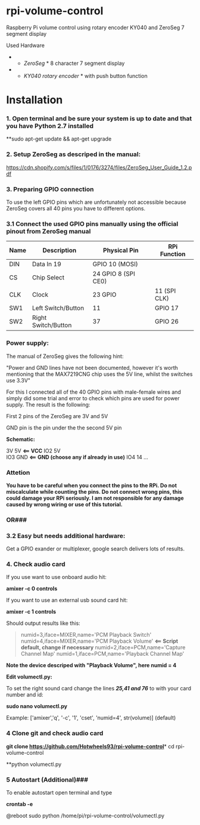 # rpi-volume-control
Raspberry Pi volume control using rotary encoder KY040 and ZeroSeg 7 segment display

Used Hardware

- * *ZeroSeg* * 8 character 7 segment display
- * *KY040 rotary encoder* * with push button function

# Installation

### 1. Open terminal and be sure your system is up to date and that you have Python 2.7 installed ###

**sudo apt-get update && apt-get upgrade

### 2. Setup ZeroSeg as descriped in the manual: ###

https://cdn.shopify.com/s/files/1/0176/3274/files/ZeroSeg_User_Guide_1.2.pdf

### 3. Preparing GPIO connection ###

To use the left GPIO pins which are unfortunately not accessible because ZeroSeg covers all 40 pins you have to different options.


### 3.1 Connect the used GPIO pins manually using the official pinout from ZeroSeg manual ###

| Name | Description | Physical Pin | RPi Function |
| --- | --- | --- | --- |
|DIN| Data In 19 | GPIO 10 (MOSI)|
|CS| Chip Select | 24 GPIO 8 (SPI CE0)|
|CLK| Clock | 23 GPIO | 11 (SPI CLK)|
|SW1| Left Switch/Button | 11 | GPIO 17|
|SW2| Right Switch/Button |37 | GPIO 26|


### Power supply: ###

The manual of ZeroSeg gives the following hint:

"Power and GND lines have not been documented, however it's worth mentioning that the MAX7219CNG chip uses the 5V line, whilst the switches use 3.3V"

For this I connected all of the 40 GPIO pins with male-female wires and simply did some trial and error to check which pins are used for power supply. The result is the following:

First 2 pins of the ZeroSeg are 3V and 5V

GND pin is the pin under the the second 5V pin

**Schematic:**

3V    5V                    **<== VCC**
IO2   5V              
IO3   GND                   **<== GND (choose any if already in use)**
IO4   14
  ... 

### Attetion ###

**You have to be careful when you connect the pins to the RPi. Do not miscalculate while counting the pins. Do not connect wrong pins, this could damage your RPi seriously. I am not responsible for any damage caused by wrong wiring or use of this tutorial.**


### OR###

### 3.2 Easy but needs additional hardware: ###

Get a GPIO exander or multiplexer, google search delivers lots of results.

### 4. Check audio card ###

If you use want to use onboard audio hit:

**amixer -c 0 controls**

If you want to use an external usb sound card hit:

**amixer -c 1 controls**

Should output results like this:

> numid=3,iface=MIXER,name='PCM Playback Switch'
numid=4,iface=MIXER,name='PCM Playback Volume'      **<== Script default, change if necessary**
numid=2,iface=PCM,name='Capture Channel Map'
numid=1,iface=PCM,name='Playback Channel Map'

**Note the device descriped with "Playback Volume", here numid = 4**

**Edit volumectl.py:**

To set the right sound card change the lines ***25,41 and 76*** to with your card number and id:

**sudo nano volumectl.py**

Example: ['amixer','q', '-c', '1', 'cset', 'numid=4', str(volume)] (default)


### 4 Clone git and check audio card ###

**git clone https://github.com/Hotwheels93/rpi-volume-control***
cd rpi-volume-control

**python volumectl.py


### 5 Autostart (Additional)###

To enable autostart open terminal and type

**crontab -e**

@reboot sudo python /home/pi/rpi-volume-control/volumectl.py


